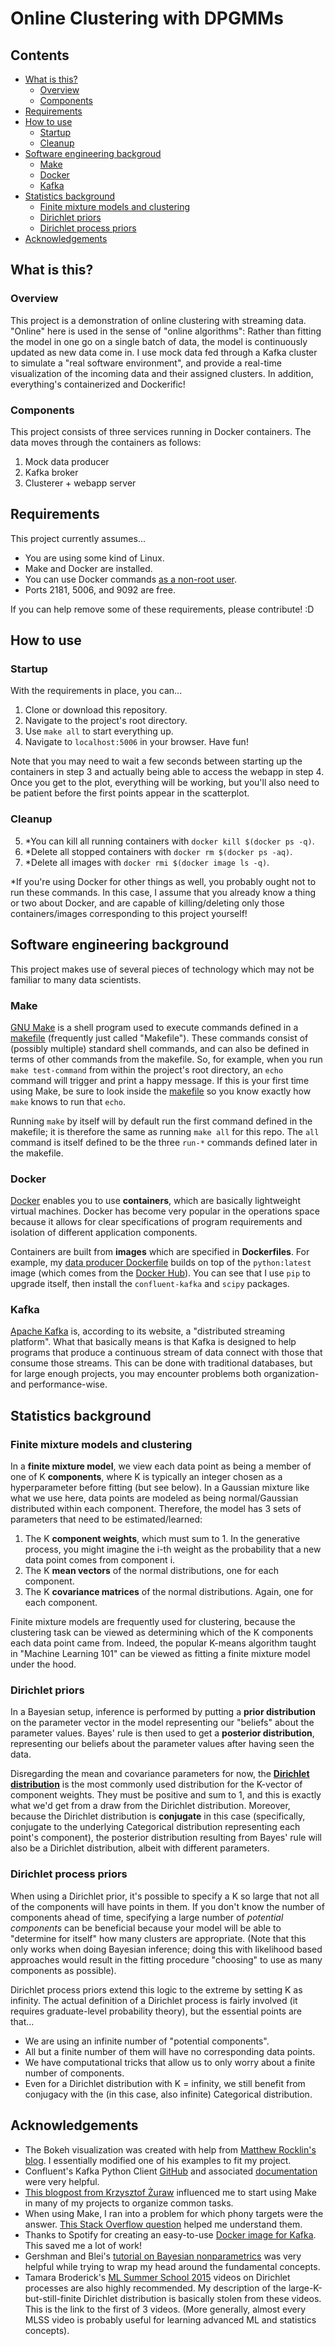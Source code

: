 # Online Clustering with DPGMMs

## Contents
- [What is this?](#what-is-this?)
  - [Overview](#overview)
  - [Components](#components)
- [Requirements](#requirements)
- [How to use](#how-to-use)
  - [Startup](#startup)
  - [Cleanup](#cleanup)
- [Software engineering backgroud](#software-engineering-background)
  - [Make](make)
  - [Docker](#docker)
  - [Kafka](#kafka)
- [Statistics background](#statistics-background)
  - [Finite mixture models and clustering](#finite-mixture-models-and-clustering)
  - [Dirichlet priors](#dirichlet-priors)
  - [Dirichlet process priors](#dirichlet-process-priors)
- [Acknowledgements](#acknowledgements)

## What is this?
### Overview
This project is a demonstration of online clustering with streaming data. "Online" here is used in the sense of "online algorithms": Rather than fitting the model in one go on a single batch of data, the model is continuously updated as new data come in. I use mock data fed through a Kafka cluster to simulate a "real software environment", and provide a real-time visualization of the incoming data and their assigned clusters. In addition, everything's containerized and Dockerific!

### Components
This project consists of three services running in Docker containers. The data moves through the containers as follows:
1. Mock data producer
2. Kafka broker
3. Clusterer + webapp server

## Requirements
This project currently assumes...
- You are using some kind of Linux.
- Make and Docker are installed.
- You can use Docker commands [as a non-root user](https://docs.docker.com/install/linux/linux-postinstall/).
- Ports 2181, 5006, and 9092 are free.

If you can help remove some of these requirements, please contribute! :D

## How to use
### Startup
With the requirements in place, you can...
1. Clone or download this repository.
2. Navigate to the project's root directory.
3. Use `make all` to start everything up.
4. Navigate to `localhost:5006` in your browser. Have fun!

Note that you may need to wait a few seconds between starting up the containers in step 3 and actually being able to access the webapp in step 4. Once you get to the plot, everything will be working, but you'll also need to be patient before the first points appear in the scatterplot.

### Cleanup
5. *You can kill all running containers with `docker kill $(docker ps -q)`.
6. *Delete all stopped containers with `docker rm $(docker ps -aq)`.
7. *Delete all images with `docker rmi $(docker image ls -q)`.

*If you're using Docker for other things as well, you probably ought not to run these commands. In this case, I assume that you already know a thing or two about Docker, and are capable of killing/deleting only those containers/images corresponding to this project yourself!

## Software engineering background
This project makes use of several pieces of technology which may not be familiar to many data scientists.
### Make
[GNU Make](https://www.gnu.org/software/make/) is a shell program used to execute commands defined in a [makefile](Makefile) (frequently just called "Makefile"). These commands consist of (possibly multiple) standard shell commands, and can also be defined in terms of other commands from the makefile. So, for example, when you run `make test-command` from within the project's root directory, an `echo` command will trigger and print a happy message. If this is your first time using Make, be sure to look inside the [makefile](Makefile) so you know exactly how `make` knows to run that `echo`.

Running `make` by itself will by default run the first command defined in the makefile; it is therefore the same as running `make all` for this repo. The `all` command is itself defined to be the three `run-*` commands defined later in the makefile.

### Docker
[Docker](https://www.docker.com/) enables you to use **containers**, which are basically lightweight virtual machines. Docker has become very popular in the operations space because it allows for clear specifications of program requirements and isolation of different application components.

Containers are built from **images** which are specified in **Dockerfiles**. For example, my [data producer Dockerfile](producer/Dockerfile) builds on top of the `python:latest` image (which comes from the [Docker Hub](https://hub.docker.com/_/python/)). You can see that I use `pip` to upgrade itself, then install the `confluent-kafka` and `scipy` packages.

### Kafka
[Apache Kafka](https://kafka.apache.org/) is, according to its website, a "distributed streaming platform". What that basically means is that Kafka is designed to help programs that produce a continuous stream of data connect with those that consume those streams. This can be done with traditional databases, but for large enough projects, you may encounter problems both organization- and performance-wise.

## Statistics background
### Finite mixture models and clustering
In a **finite mixture model**, we view each data point as being a member of one of K **components**, where K is typically an integer chosen as a hyperparameter before fitting (but see below). In a Gaussian mixture like what we use here, data points are modeled as being normal/Gaussian distributed within each component. Therefore, the model has 3 sets of parameters that need to be estimated/learned:

1. The K **component weights**, which must sum to 1. In the generative process, you might imagine the i-th weight as the probability that a new data point comes from component i.
2. The K **mean vectors** of the normal distributions, one for each component.
3. The K **covariance matrices** of the normal distributions. Again, one for each component.

Finite mixture models are frequently used for clustering, because the clustering task can be viewed as determining which of the K components each data point came from. Indeed, the popular K-means algorithm taught in "Machine Learning 101" can be viewed as fitting a finite mixture model under the hood.

### Dirichlet priors
In a Bayesian setup, inference is performed by putting a **prior distribution** on the parameter vector in the model representing our "beliefs" about the parameter values. Bayes' rule is then used to get a **posterior distribution**, representing our beliefs about the parameter values after having seen the data.

Disregarding the mean and covariance parameters for now, the [**Dirichlet distribution**](https://en.wikipedia.org/wiki/Dirichlet_distribution) is the most commonly used distribution for the K-vector of component weights. They must be positive and sum to 1, and this is exactly what we'd get from a draw from the Dirichlet distribution. Moreover, because the Dirichlet distribution is **conjugate** in this case (specifically, conjugate to the underlying Categorical distribution representing each point's component), the posterior distribution resulting from Bayes' rule will also be a Dirichlet distribution, albeit with different parameters.

### Dirichlet process priors
When using a Dirichlet prior, it's possible to specify a K so large that not all of the components will have points in them. If you don't know the number of components ahead of time, specifying a large number of *potential components* can be beneficial because your model will be able to "determine for itself" how many clusters are appropriate. (Note that this only works when doing Bayesian inference; doing this with likelihood based approaches would result in the fitting procedure "choosing" to use as many components as possible).

Dirichlet process priors extend this logic to the extreme by setting K as infinity. The actual definition of a Dirichlet process is fairly involved (it requires graduate-level probability theory), but the essential points are that...
- We are using an infinite number of "potential components".
- All but a finite number of them will have no corresponding data points.
- We have computational tricks that allow us to only worry about a finite number of components.
- Even for a Dirichlet distribution with K = infinity, we still benefit from conjugacy with the (in this case, also infinite) Categorical distribution.

## Acknowledgements
- The Bokeh visualization was created with help from [Matthew Rocklin's blog](http://matthewrocklin.com/blog/work/2017/06/28/simple-bokeh-server). I essentially modified one of his examples to fit my project.
- Confluent's Kafka Python Client [GitHub](https://github.com/confluentinc/confluent-kafka-python) and associated [documentation](https://docs.confluent.io/current/clients/confluent-kafka-python/) were very helpful.
- [This blogpost from Krzysztof Żuraw](https://krzysztofzuraw.com/blog/2016/makefiles-in-python-projects.html) influenced me to start using Make in many of my projects to organize common tasks.
- When using Make, I ran into a problem for which phony targets were the answer. [This Stack Overflow question](https://stackoverflow.com/questions/2145590/what-is-the-purpose-of-phony-in-a-makefile) helped me understand them.
- Thanks to Spotify for creating an easy-to-use [Docker image for Kafka](https://hub.docker.com/r/spotify/kafka/). This saved me a lot of work!
- Gershman and Blei's [tutorial on Bayesian nonparametrics](https://arxiv.org/abs/1106.2697) was very helpful while trying to wrap my head around the fundamental concepts.
- Tamara Broderick's [ML Summer School 2015](https://www.youtube.com/watch?v=FUL1DcjOjwo) videos on Dirichlet processes are also highly recommended. My description of the large-K-but-still-finite Dirichlet distribution is basically stolen from these videos. This is the link to the first of 3 videos. (More generally, almost every MLSS video is probably useful for learning advanced ML and statistics concepts).
